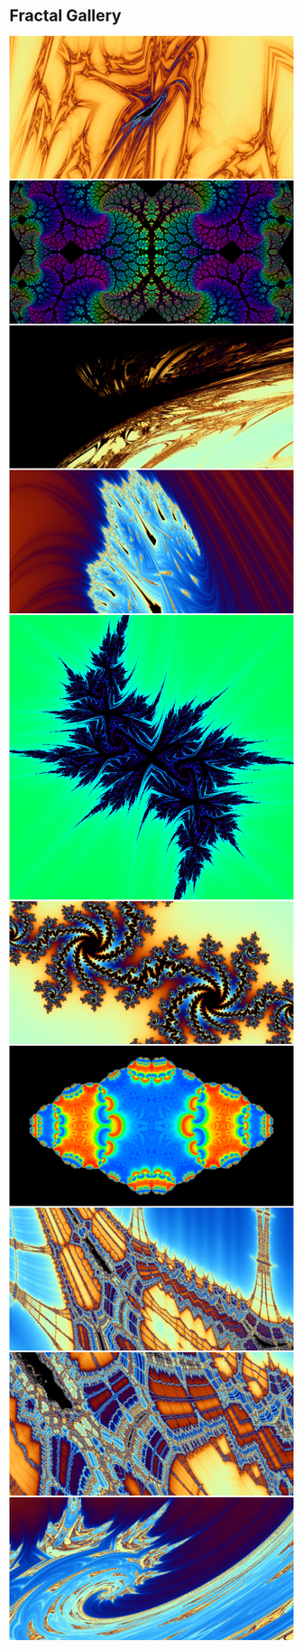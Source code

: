 # Fractal Gallery

![](adrenaline-inducing%20despair.png)
![](zesty%20heartache.png)
![](soul-suffocating%20sorrow.png)
![](tantalizing%20torment.png)
![](minty%20snowflake.png)
![](flirtatious%20fear.png)
![](gourmet%20cabbage.png)
![](zvzvzvzvzvzvzvvzzzvzvzvzvzvzvzvvzzvzzvZVvzvv.png)
![](xbxbbbxbxbxbxBXXbXbXbbxBbxbxb.png)
![](i%20am%20a%20dork.png)
